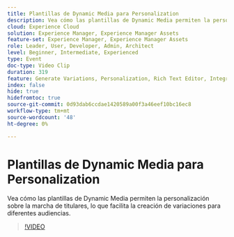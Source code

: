 ```yaml
---
title: Plantillas de Dynamic Media para Personalization
description: Vea cómo las plantillas de Dynamic Media permiten la personalización sobre la marcha de titulares, lo que facilita la creación de variaciones para diferentes audiencias.
cloud: Experience Cloud
solution: Experience Manager, Experience Manager Assets
feature-set: Experience Manager, Experience Manager Assets
role: Leader, User, Developer, Admin, Architect
level: Beginner, Intermediate, Experienced
type: Event
doc-type: Video Clip
duration: 319
feature: Generate Variations, Personalization, Rich Text Editor, Integrations
index: false
hide: true
hidefromtoc: true
source-git-commit: 0d93dab6ccdae1420589a00f3a46eef10bc16ec8
workflow-type: tm+mt
source-wordcount: '48'
ht-degree: 0%

---
```



# Plantillas de Dynamic Media para Personalization

Vea cómo las plantillas de Dynamic Media permiten la personalización sobre la marcha de titulares, lo que facilita la creación de variaciones para diferentes audiencias.

>[!VIDEO](https://video.tv.adobe.com/v/3459222/?learn=on&enablevpops)
